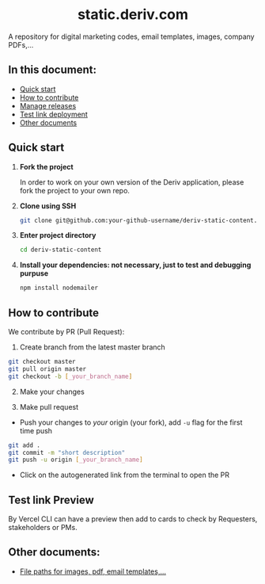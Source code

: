<h1 align="center"> static.deriv.com </h1>

A repository for digital marketing codes, email templates, images, company PDFs,...

## In this document:
-   [Quick start](#quick-start)
-   [How to contribute](#how-to-contribute)
-   [Manage releases](#manage-releases)
-   [Test link deployment](#test-link-deployment)
-   [Other documents](#other-docs)

## Quick start
1. **Fork the project**

    In order to work on your own version of the Deriv application, please fork the project to your own repo.

2.  **Clone using SSH**

    ```sh
    git clone git@github.com:your-github-username/deriv-static-content.git
    ```

3.  **Enter project directory**

    ```sh
    cd deriv-static-content
    ```

4.  **Install your dependencies: not necessary, just to test and debugging purpuse**

    ```sh
    npm install nodemailer
    ```

## How to contribute
We contribute by PR (Pull Request):

1. Create branch from the latest master branch
```sh
git checkout master
git pull origin master
git checkout -b [_your_branch_name]
```

2. Make your changes

3. Make pull request

- Push your changes to *your* origin (your fork), add `-u` flag for the first time push

```sh
git add . 
git commit -m "short description"  
git push -u origin [_your_branch_name]
```

-   Click on the autogenerated link from the terminal to open the PR

## Test link Preview
By Vercel CLI can have a preview then add to cards to check by Requesters, stakeholders or PMs.

## Other documents:
- [File paths for images, pdf, email templates,...](https://github.com/binary-com/deriv-static-content/blob/master/doc/file-structure.md)
